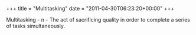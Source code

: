 +++
title = "Multitasking"
date = "2011-04-30T06:23:20+00:00"
+++

Multitasking - n - The act of sacrificing quality in order to complete a series of tasks simultaneously.
			